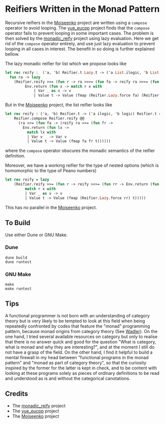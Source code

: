 # Reifiers Written in the Monad Pattern

Recursive reifiers in the [Moiseenko](https://gist.github.com/eupp/a78e9fc086834106e98d50e1e7bdea24) project are written using a `compose` operator to avoid looping. The [yue_eucpp](../yue_eucpp) project finds that the `compose` operator fails to prevent looping in some important cases. The problem is then solved by the [monadic_reify](../monadic_reify) project using lazy evaluation. Here we get rid of the `compose` operator entirely, and use just lazy evaluation to prevent looping in all cases in interest. The benefit in so doing is further explained bellow. 

The lazy monadic reifier for list which we propose looks like
```ocaml
let rec reify :  ('a, 'b) Reifier.t Lazy.t -> ('a List.ilogic, 'b List.logic) Reifier.t Lazy.t =
  fun ra -> lazy
    (Reifier.reify >>= (fun r -> ra >>>= (fun fa -> reify ra >>>= (fun fr ->
         Env.return (fun x -> match r x with
             | Var _ as v -> v
             | Value t -> Value (fmap (Reifier.Lazy.force fa) (Reifier.Lazy.force fr) t)))))) 
```
But in the [Moiseenko](https://gist.github.com/eupp/a78e9fc086834106e98d50e1e7bdea24) project, the list reifier looks like 
```ocaml
let rec reify : ('a, 'b) Reifier.t -> ('a ilogic, 'b logic) Reifier.t = fun ra ->
    Reifier.compose Reifier.reify @@
      (ra >>= (fun fa -> (reify ra >>= (fun fr ->
        Env.return (fun lx ->
          match lx with
          | Var v   -> Var v
          | Value t -> Value (fmap fa fr t))))))
```
where the `compose` operator obscures the monadic semantics of the reifier definition. 

Moreover, we have a working reifier for the type of nested options (which is homomorphic to the type of Peano numbers)
```ocaml
let rec reify = lazy
    (Reifier.reify >>= (fun r -> reify >>>= (fun rr -> Env.return (fun x ->
         match r x with
         | Var _ as v -> v
         | Value t -> Value (fmap (Reifier.Lazy.force rr) t)))))
```  
This has no parallel in the [Moiseenko](https://gist.github.com/eupp/a78e9fc086834106e98d50e1e7bdea24) project.

## To Build

Use either Dune or GNU Make.

### Dune
```
dune build
dune runtest
``` 

### GNU Make
```
make
make runtest
```
## Tips

A functional programmer is not born with an understanding of category theory but is very likely to be tempted 
to look at this field when being repeatedly confronted by codes that
feature the "monad" programming pattern, because monad origins from category theory (See [Wadler](https://homepages.inf.ed.ac.uk/wadler/topics/monads.html)). On the one hand, I tried several available resources on category but only to realise that there is no answer quick and good for the question "What is category, what is monad and why they are interesting?", and at the moment I still do not have a grasp of the field. On the other hand, I find it helpful to build a mental firewall in my head between "functional programs in the monad pattern" and "monad as part of category theory", so that the curiosity inspired by the former for the latter is kept in check, and to be content with looking at these programs solely as pieces of ordinary definitions to be read and understood as is and without the categorical canotations. 


## Credits

- The [monadic_reify](../monadic_reify) project
- The [yue_eucpp](../yue_eucpp) project 
- The [Moiseenko](https://gist.github.com/eupp/a78e9fc086834106e98d50e1e7bdea24) project
